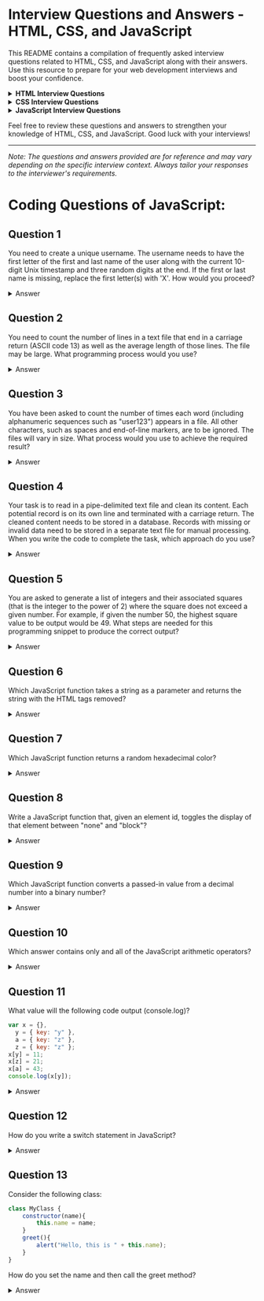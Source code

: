 # Interview Questions and Answers - HTML, CSS, and JavaScript

This README contains a compilation of frequently asked interview questions related to HTML, CSS, and JavaScript along with their answers. Use this resource to prepare for your web development interviews and boost your confidence.

<details>
<summary><strong>HTML Interview Questions</strong></summary>

1. **What is the purpose of DOCTYPE in HTML?**
   - The DOCTYPE declaration specifies the type of HTML version used in the document. It helps browsers render the page correctly by following the appropriate specifications.

2. **What are the semantic elements in HTML5?**
   - Semantic elements like `<header>`, `<nav>`, `<main>`, `<footer>`, etc., provide meaning to the structure of a web page, making it more accessible and SEO-friendly.

3. **What is the difference between `<div>` and `<span>` in HTML?**
   - `<div>` is a block-level element, and `<span>` is an inline element. `<div>` is used for grouping elements, while `<span>` is often used to apply styles to a specific part of text.

4. **What is the `alt` attribute in the `<img>` tag used for?**
   - The `alt` attribute provides alternative text for an image. It is displayed if the image fails to load or for accessibility purposes to assist users with screen readers.

5. **How can you embed an audio file in HTML?**
   - You can use the `<audio>` element to embed audio files. Example: `<audio src="audiofile.mp3" controls></audio>`
</details>

<details>
<summary><strong>CSS Interview Questions</strong></summary>

1. **Explain the box model in CSS.**
   - The box model describes the layout of elements in CSS, consisting of content, padding, border, and margin. It determines the total space occupied by an element.

2. **What is the difference between `display: block;` and `display: inline;`?**
   - `display: block;` creates a block-level element that takes up the full width available, while `display: inline;` creates an inline element with only as much width as necessary.

3. **What is CSS specificity?**
   - CSS specificity is a set of rules that determines which CSS styles are applied when there are conflicting styles targeting the same element. Inline styles have the highest specificity, followed by IDs, classes, and element selectors.

4. **What is the purpose of CSS vendor prefixes?**
   - Vendor prefixes (e.g., `-webkit-`, `-moz-`, `-ms-`, `-o-`) are used to apply experimental or browser-specific CSS properties until they are fully supported by all browsers.

5. **Explain the CSS `box-sizing` property.**
   - The `box-sizing` property defines how the width and height of an element are calculated. Setting it to `border-box` includes padding and border in the specified width, making it more intuitive for layout.
</details>

<details>
<summary><strong>JavaScript Interview Questions</strong></summary>

1. **Explain the concept of closures in JavaScript.**
   - Closures are functions that remember the variables from the outer (enclosing) scope even after the outer function has finished executing. They help in creating private variables and maintaining state in functional programming.

2. **What is the difference between `==` and `===` in JavaScript?**
   - `==` is used for loose equality comparison, allowing type coercion, while `===` is used for strict equality comparison, ensuring both value and type match.

3. **What is event delegation in JavaScript?**
   - Event delegation is a technique where a single event listener is attached to a parent element to handle events on its child elements. It improves performance and avoids attaching multiple listeners.

4. **Explain the usage of `let`, `const`, and `var` in variable declaration.**
   - `let` and `const` are block-scoped variables introduced in ES6. `let` allows reassignment, while `const` declares constants that can't be reassigned. `var` is function-scoped and pre-ES6.
   - # JavaScript Variable Types - var, let, and const

Here's a comparison of the different variable types in JavaScript: `var`, `let`, and `const`.

| Feature                 | var                                          | let                                       | const                                     |
|-------------------------|----------------------------------------------|-------------------------------------------|-------------------------------------------|
| Scope                   | Function-scoped (accessible within a function) | Block-scoped (accessible within a block)  | Block-scoped (accessible within a block)  |
| Hoisting                | Hoisted to the top of the function          | Hoisted to the top of the block          | Hoisted to the top of the block          |
| Re-declaration          | Allows re-declaration within the same scope  | Does not allow re-declaration in the same block  | Does not allow re-declaration in the same block  |
| Value Assignment        | Can be assigned and reassigned               | Can be assigned and reassigned               | Must be assigned a value during declaration, and cannot be reassigned |
| Temporal Dead Zone (TDZ)| Not affected by Temporal Dead Zone          | Affected by Temporal Dead Zone            | Affected by Temporal Dead Zone            |
| Global Object Property  | Creates a property on the global object (window in browsers) | Does not create a property on the global object | Does not create a property on the global object |
| Constant                | Not a constant; value can be changed         | Not a constant; value can be changed         | Constant; value cannot be changed          |

In summary, `var` is function-scoped and hoisted to the top of the function, `let` and `const` are block-scoped and hoisted to the top of the block. Both `let` and `const` enforce the Temporal Dead Zone, preventing access to variables before their declaration within a block. `var` allows re-declaration within the same scope, while `let` and `const` do not. `const` requires a value to be assigned during declaration and cannot be reassigned once set, making it a true constant.


5. **What is the purpose of `async` and `await` in JavaScript?**
   - `async` and `await` are used to handle asynchronous operations in a more synchronous-looking way, simplifying the code and making it easier to read and maintain.
 

6. **Difference in null and undefined?**
   - In JavaScript, "null" represents an intentional absence of any value. It is used to indicate that a variable has been explicitly assigned to nothing or has no value. On the other hand, "undefined" means that a variable has been declared but has not been assigned any value yet. Essentially, "undefined" denotes the absence of a value at all, even though the variable has been declared.
     </details>

Feel free to review these questions and answers to strengthen your knowledge of HTML, CSS, and JavaScript. Good luck with your interviews!

---
*Note: The questions and answers provided are for reference and may vary depending on the specific interview context. Always tailor your responses to the interviewer's requirements.*


# Coding Questions of JavaScript:

## Question 1
You need to create a unique username. The username needs to have the first letter of the first and last name of the user along with the current 10-digit Unix timestamp and three random digits at the end. If the first or last name is missing, replace the first letter(s) with 'X'. How would you proceed?

<details>
<summary>Answer</summary>

To achieve this, you can use JavaScript to manipulate the user's first and last names, get the current Unix timestamp, generate random digits, and create the unique username as per the requirements.
</details>

## Question 2
You need to count the number of lines in a text file that end in a carriage return (ASCII code 13) as well as the average length of those lines. The file may be large. What programming process would you use?

<details>
<summary>Answer</summary>

You can use different approaches to accomplish this task, such as reading the file line by line, calculating the number of lines and the average length, or reading in the whole file and splitting its contents to get the desired information.
</details>

## Question 3
You have been asked to count the number of times each word (including alphanumeric sequences such as "user123") appears in a file. All other characters, such as spaces and end-of-line markers, are to be ignored. The files will vary in size. What process would you use to achieve the required result?

<details>
<summary>Answer</summary>

One approach to achieve this is to read the file line by line, split each line by non-alphanumeric characters, store the sequences in an array, and maintain their respective counts. Once the file is fully read, you'll have the counts of each word or alphanumeric sequence.
</details>

## Question 4
Your task is to read in a pipe-delimited text file and clean its content. Each potential record is on its own line and terminated with a carriage return. The cleaned content needs to be stored in a database. Records with missing or invalid data need to be stored in a separate text file for manual processing. When you write the code to complete the task, which approach do you use?

<details>
<summary>Answer</summary>

You can read in the file line by line, split each line into variables using the pipe as the delimiter, and perform field-specific validation. If all fields are valid, store the full record into the database; otherwise, store the record in a separate text file for manual processing.
</details>

## Question 5
You are asked to generate a list of integers and their associated squares (that is the integer to the power of 2) where the square does not exceed a given number. For example, if given the number 50, the highest square value to be output would be 49. What steps are needed for this programming snippet to produce the correct output?

<details>
<summary>Answer</summary>

One way to achieve this is to create a loop that goes from 1 to the square root of the given number. Calculate the square of each number in the loop and output each number and its square as long as the square value does not exceed the given number.
</details>

## Question 6
Which JavaScript function takes a string as a parameter and returns the string with the HTML tags removed?

<details>
<summary>Answer</summary>

The correct function is: `function stripHTMLTags(text) { return text.replace(/<[^>]*>/g, ''); }`
</details>

## Question 7
Which JavaScript function returns a random hexadecimal color?

<details>
<summary>Answer</summary>

The correct function is: `function getRandomColor() { const letters = '0123456789ABCDEF'; let color = '#'; for (let i = 0; i < 6; i++) { color += letters[(Math.random() * 16) | 0]; } return color; }`
</details>

## Question 8
Write a JavaScript function that, given an element id, toggles the display of that element between "none" and "block"?

<details>
<summary>Answer</summary>

The correct function is: `function toggleDisplay(elementId) { const element = document.getElementById(elementId); if (element) { if (window.getComputedStyle(element).display === 'none') { element.style.display = 'block'; } else { element.style.display = 'none'; } } }`
</details>

## Question 9
Which JavaScript function converts a passed-in value from a decimal number into a binary number?

<details>
<summary>Answer</summary>

The correct function is: `function decimalToBinary(decimalNumber) { if (decimalNumber === 0) { return '0'; } let binary = ''; for (let number = decimalNumber; number > 0; number = Math.floor(number / 2)) { binary = (number % 2) + binary; } return binary; }`
</details>

## Question 10
Which answer contains only and all of the JavaScript arithmetic operators?

<details>
<summary>Answer</summary>

The correct answer is: `+, -, *, /, %, ++, --`
</details>

## Question 11
What value will the following code output (console.log)?

```javascript
var x = {},
  y = { key: "y" },
  a = { key: "z" },
  z = { key: "z" };
x[y] = 11;
x[z] = 21;
x[a] = 43;
console.log(x[y]);
```

<details>
<summary>Answer</summary>

The output will be: `43`

Explanation: The object `x` is being used as a key-value store. The keys are objects (`y`, `a`, and `z`), and the values are numbers. When trying to access the value using `x[y]`, it will look for the key equivalent to the object `y`, which is the object `{ key: "z" }`, and the associated value is `43`.
</details>

## Question 12
How do you write a switch statement in JavaScript?

<details>
<summary>Answer</summary>

The correct way to write a switch statement in JavaScript is:

```javascript
switch (variable) {
  case value1:
    // Code to execute if variable is equal to value1
    break;
  case value2:
    // Code to execute if variable is equal to value2
    break;
  // Add more cases as needed
  default:
    // Code to execute if variable does not match any case
}
```
</details>

## Question 13
Consider the following class:

```javascript
class MyClass {
    constructor(name){
        this.name = name;
    }
    greet(){
        alert("Hello, this is " + this.name);
    }
}
```

How do you set the name and then call the greet method?

<details>
<summary>Answer</summary>

You can set the name and call the greet method as follows:

```javascript
const steve = new MyClass("Steve");
steve.greet();
```
This will create a new instance of the `MyClass` class with the name "Steve" and call the `greet` method, displaying the alert
